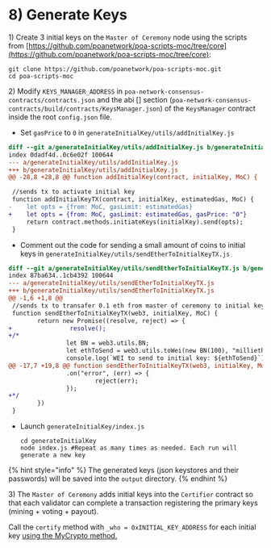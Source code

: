 # 8\) Generate Keys

1\) Create 3 initial keys on the  `Master of Ceremony` node using the scripts from [https://github.com/poanetwork/poa-scripts-moc/tree/core](https://github.com/poanetwork/poa-scripts-moc/tree/core):

```text
git clone https://github.com/poanetwork/poa-scripts-moc.git
cd poa-scripts-moc
```

2\) Modify `KEYS_MANAGER_ADDRESS` in `poa-network-consensus-contracts/contracts.json` and the abi \[\] section \(`poa-network-consensus-contracts/build/contracts/KeysManager.json`\) of the `KeysManager` contract inside the root `config.json` file.

* Set `gasPrice` to `0` in `generateInitialKey/utils/addInitialKey.js`

```diff
diff --git a/generateInitialKey/utils/addInitialKey.js b/generateInitialKey/utils/addInitialKey.js
index 0dadf4d..0c6e02f 100644
--- a/generateInitialKey/utils/addInitialKey.js
+++ b/generateInitialKey/utils/addInitialKey.js
@@ -28,8 +28,8 @@ function addInitialKey(contract, initialKey, MoC) {

 //sends tx to activate initial key
 function addInitialKeyTX(contract, initialKey, estimatedGas, MoC) {
-    let opts = {from: MoC, gasLimit: estimatedGas}
+    let opts = {from: MoC, gasLimit: estimatedGas, gasPrice: "0"}
     return contract.methods.initiateKeys(initialKey).send(opts);
 }
```

* Comment out the code for sending a small amount of coins to initial keys in `generateInitialKey/utils/sendEtherToInitialKeyTX.js`

```diff
diff --git a/generateInitialKey/utils/sendEtherToInitialKeyTX.js b/generateInitialKey/utils/sendEtherToInitialKeyTX.js
index 87ba634..1cb4392 100644
--- a/generateInitialKey/utils/sendEtherToInitialKeyTX.js
+++ b/generateInitialKey/utils/sendEtherToInitialKeyTX.js
@@ -1,6 +1,8 @@
 //sends tx to transafer 0.1 eth from master of ceremony to initial key
 function sendEtherToInitialKeyTX(web3, initialKey, MoC) {
        return new Promise((resolve, reject) => {
+                resolve();
+/*
                let BN = web3.utils.BN;
                let ethToSend = web3.utils.toWei(new BN(100), "milliether");
                console.log(`WEI to send to initial key: ${ethToSend}`)
@@ -17,7 +19,8 @@ function sendEtherToInitialKeyTX(web3, initialKey, MoC) {
                .on("error", (err) => {
                        reject(err);
                });
+*/
        })
 }
```

* Launch `generateInitialKey/index.js`

  ```text
  cd generateInitialKey
  node index.js #Repeat as many times as needed. Each run will generate a new key
  ```

{% hint style="info" %}
The generated keys \(json keystores and their passwords\) will be saved into the `output` directory.
{% endhint %}

3\) The `Master of Ceremony` adds initial keys into the `Certifier` contract so that each validator can complete a transaction registering the primary keys \(mining + voting + payout\).

Call the `certify` method with `_who = 0xINITIAL_KEY_ADDRESS` for each initial key [using the MyCrypto method.](5-reconfigure-instances.md#call-contract-methods-using-mycrypto)

